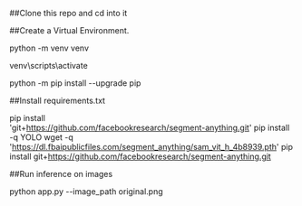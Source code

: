 ##Clone this repo and cd into it


##Create a Virtual Environment.

python -m venv venv

venv\scripts\activate

python -m pip install --upgrade pip


##Install requirements.txt


pip install \
'git+https://github.com/facebookresearch/segment-anything.git'
pip install -q YOLO
wget -q \
'https://dl.fbaipublicfiles.com/segment_anything/sam_vit_h_4b8939.pth'
pip install git+https://github.com/facebookresearch/segment-anything.git


##Run inference on images

python app.py --image_path original.png
